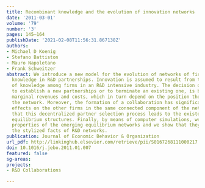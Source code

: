 ```yaml
---
title: Recombinant knowledge and the evolution of innovation networks
date: '2011-03-01'
volume: '79'
number: '3'
pages: 145–164
publishDate: '2021-02-08T11:56:31.867138Z'
authors:
- Michael D Koenig
- Stefano Battiston
- Mauro Napoletano
- Frank Schweitzer
abstract: We introduce a new model for the evolution of networks of firms exchanging
  knowledge in R&D partnerships. Innovation is assumed to result from the recombination
  of knowledge among firms in an R&D intensive industry. The decision of two firms
  to establish a new partnerships or to terminate an existing one, is based on their
  marginal revenues and costs, which in turn depend on the position they occupy in
  the network. Moreover, the formation of a collaboration has significant external
  effects on the other firms in the same connected component of the network. We show
  that this decentralized partner selection process leads to the existence of multiple
  equilibrium structures. Finally, by means of computer simulations, we study the
  properties of the emerging equilibrium networks and we show that they reproduce
  the stylized facts of R&D networks.
publication: Journal of Economic Behavior & Organization
url_pdf: http://linkinghub.elsevier.com/retrieve/pii/S0167268111000217
doi: 10.1016/j.jebo.2011.01.007
featured: false
sg-areas:
projects:
- R&D Collaborations

---
```


